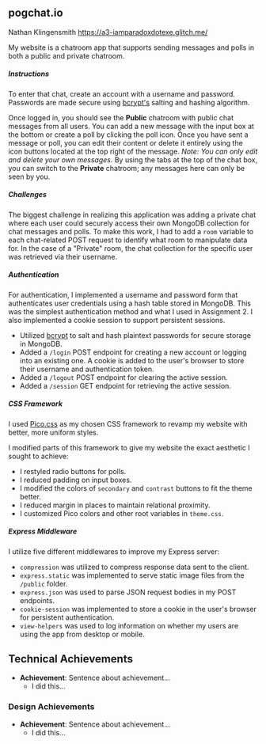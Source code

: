 ## pogchat.io
Nathan Klingensmith https://a3-iamparadoxdotexe.glitch.me/

My website is a chatroom app that supports sending messages and polls in both a public and private chatroom.

##### *Instructions* 
To enter that chat, create an account with a username and password. Passwords are made secure using [bcrypt's](https://www.npmjs.com/package/bcrypt) salting and hashing algorithm.

Once logged in, you should see the **Public** chatroom with public chat messages from all users.
You can add a new message with the input box at the bottom or create a poll by clicking the poll icon. 
Once you have sent a message or poll, you can edit their content or delete it entirely using the icon buttons located at the top right of the message.
*Note: You can only edit and delete your own messages.*
By using the tabs at the top of the chat box, you can switch to the **Private** chatroom; any messages here can only be seen by you.

##### *Challenges* 
The biggest challenge in realizing this application was adding a private chat where each user could securely access their own MongoDB collection for chat messages and polls.
To make this work, I had to add a `room` variable to each chat-related POST request to identify what room to manipulate data for.
In the case of a "Private" room, the chat collection for the specific user was retrieved via their username.

##### *Authentication*
For authentication, I implemented a username and password form that authenticates user credentials using a hash table stored in MongoDB.
This was the simplest authentication method and what I used in Assignment 2. I also implemented a cookie session to support persistent sessions.

* Utilized [bcrypt](https://www.npmjs.com/package/bcrypt) to salt and hash plaintext passwords for secure storage in MongoDB.
* Added a `/login` POST endpoint for creating a new account or logging into an existing one. A cookie is added to the user's browser to store their username and authentication token.
* Added a `/logout` POST endpoint for clearing the active session.
* Added a `/session` GET endpoint for retrieving the active session.

##### *CSS Framework*
I used [Pico.css](https://picocss.com/) as my chosen CSS framework to revamp my website with better, more uniform styles.

I modified parts of this framework to give my website the exact aesthetic I sought to achieve:
* I restyled radio buttons for polls.
* I reduced padding on input boxes.
* I modified the colors of `secondary` and `contrast` buttons to fit the theme better.
* I reduced margin in places to maintain relational proximity.
* I customized Pico colors and other root variables in `theme.css`.

##### *Express Middleware*
I utilize five different middlewares to improve my Express server:
* `compression` was utilized to compress response data sent to the client.
* `express.static` was implemented to serve static image files from the `/public` folder.
* `express.json` was used to parse JSON request bodies in my POST endpoints.
* `cookie-session` was implemented to store a cookie in the user's browser for persistent authentication.
* `view-helpers` was used to log information on whether my users are using the app from desktop or mobile.

## Technical Achievements
* **Achievement**:  Sentence about achievement...
    - I did this...

### Design Achievements
* **Achievement**:  Sentence about achievement...
  - I did this...
